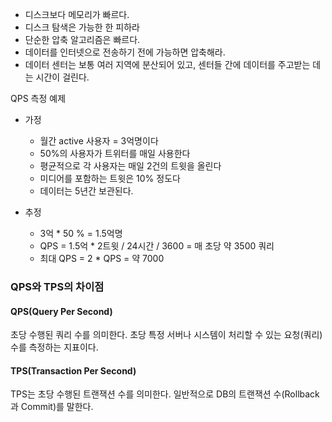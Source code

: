 - 디스크보다 메모리가 빠르다.
- 디스크 탐색은 가능한 한 피하라
- 단순한 압축 알고리즘은 빠르다.
- 데이터를 인터넷으로 전송하기 전에 가능하면 압축해라.
- 데이터 센터는 보통 여러 지역에 분산되어 있고, 센터들 간에 데이터를 주고받는 데는 시간이 걸린다.

QPS 측정 예제
- 가정
  - 월간 active 사용자 = 3억명이다
  - 50%의 사용자가 트위터를 매일 사용한다
  - 평균적으로 각 사용자는 매일 2건의 트윗을 올린다
  - 미디어를 포함하는 트윗은 10% 정도다
  - 데이터는 5년간 보관된다.

- 추정
   - 3억 * 50 % = 1.5억명
   - QPS = 1.5억 * 2트윗 / 24시간 / 3600 = 매 초당 약 3500 쿼리
   - 최대 QPS = 2 * QPS = 약 7000 


### QPS와 TPS의 차이점
#### QPS(Query Per Second)
초당 수행된 쿼리 수를 의미한다. 
초당 특정 서버나 시스템이 처리할 수 있는 요청(쿼리) 수를 측정하는 지표이다. 

#### TPS(Transaction Per Second)
TPS는 초당 수행된 트랜잭션 수를 의미한다.
일반적으로 DB의 트랜잭션 수(Rollback과 Commit)를 말한다.


